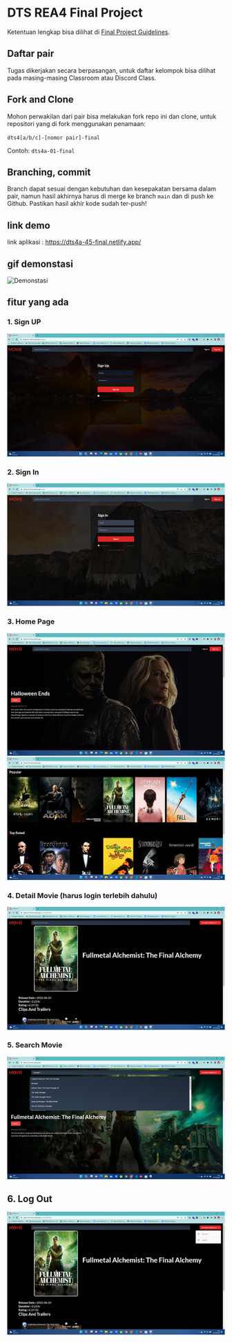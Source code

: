 # DTS REA4 Final Project

Ketentuan lengkap bisa dilihat di [Final Project Guidelines](https://docs.google.com/document/d/122KyWNQ4xxU4aFwWbM4vIfH7LM4AH2CZEZa3YsEHjCk). 

## Daftar pair

Tugas dikerjakan secara berpasangan, untuk daftar kelompok bisa dilihat pada masing-masing Classroom atau Discord Class.

## Fork and Clone

Mohon perwakilan dari pair bisa melakukan fork repo ini dan clone, untuk repositori yang di fork menggunakan penamaan:

`dts4[a/b/c]-[nomor pair]-final`

Contoh: `dts4a-01-final`

## Branching, commit

Branch dapat sesuai dengan kebutuhan dan kesepakatan bersama dalam pair, namun hasil akhirnya harus di merge ke branch `main` dan di push ke Github. Pastikan hasil akhir kode sudah ter-push!

## link demo

link aplikasi : https://dts4a-45-final.netlify.app/

## gif demonstasi 
![Demonstasi](ss/record.gif)

## fitur yang ada
### 1. Sign UP 
![Sign UP](ss/2-signup.png)
### 2. Sign In 
![Sign In](ss/2-signin.png)
### 3. Home Page 
![Dasboard 1](ss/1-dashboard-a.png)
![Dasboard 2](ss/1-dashboard-b.png)
### 4. Detail Movie (harus login terlebih dahulu)
![Detail Movie](ss/4-detail.png)
### 5. Search Movie
![Serach Movie](ss/5-search.png)
## 6. Log Out
![Log Out](ss/3-logout.png)

